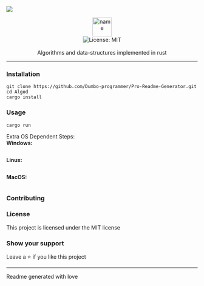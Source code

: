 <img align="center" src="https://tenor.com/bayME.gif"><div align="center">
<img alt="name" align="center" src="https://img.shields.io/badge/Algod-green?style=for-the-badge" height="50">
<br />
<img alt="License: MIT" src="https://img.shields.io/badge/License-MIT-blue.svg" /><br>
<br>
Algorithms and data-structures implemented in rust
</div>

***

### Installation
```
git clone https://github.com/Dumbo-programmer/Pro-Readme-Generator.git
cd Algod
cargo install
```

### Usage
```
cargo run
```
Extra OS Dependent Steps:
<br>**Windows:**

```

```
**Linux:**

```

```
**MacOS:**

```

```

### Contributing

### License
This project is licensed under the MIT license
### Show your support
Leave a ⭐ if you like this project

***
Readme generated with love
